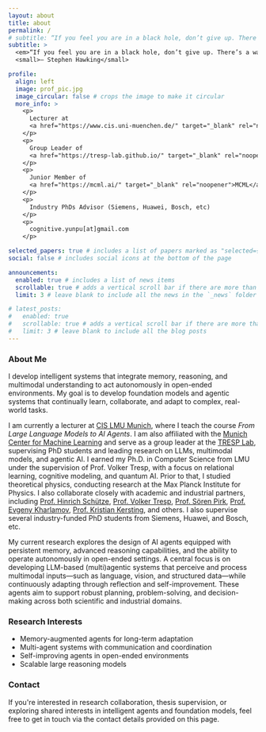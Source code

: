 ```yaml
---
layout: about
title: about
permalink: /
# subtitle: “If you feel you are in a black hole, don’t give up. There’s a way out.” — Stephen Hawking
subtitle: >
  <em>“If you feel you are in a black hole, don’t give up. There’s a way out.”</em><br>
  <small>— Stephen Hawking</small>

profile:
  align: left
  image: prof_pic.jpg
  image_circular: false # crops the image to make it circular
  more_info: >
    <p>
      Lecturer at 
      <a href="https://www.cis.uni-muenchen.de/" target="_blank" rel="noopener">CIS LMU</a>
    </p>
    <p>
      Group Leader of 
      <a href="https://tresp-lab.github.io/" target="_blank" rel="noopener">TRESP Lab</a>
    </p>
    <p>
      Junior Member of 
      <a href="https://mcml.ai/" target="_blank" rel="noopener">MCML</a>
    </p>
    <p>
      Industry PhDs Advisor (Siemens, Huawei, Bosch, etc)
    </p>
    <p>
      cognitive.yunpu[at]gmail.com
    </p>

selected_papers: true # includes a list of papers marked as "selected={true}"
social: false # includes social icons at the bottom of the page

announcements:
  enabled: true # includes a list of news items
  scrollable: true # adds a vertical scroll bar if there are more than 3 news items
  limit: 3 # leave blank to include all the news in the `_news` folder

# latest_posts:
#   enabled: true
#   scrollable: true # adds a vertical scroll bar if there are more than 3 new posts items
#   limit: 3 # leave blank to include all the blog posts
---
```


### About Me

I develop intelligent systems that integrate memory, reasoning, and multimodal understanding to act autonomously in open-ended environments. My goal is to develop foundation models and agentic systems that continually learn, collaborate, and adapt to complex, real-world tasks.

I am currently a lecturer at [CIS LMU Munich](https://www.cis.uni-muenchen.de/), where I teach the course *From Large Language Models to AI Agents*. I am also affiliated with the [Munich Center for Machine Learning](https://mcml.ai/) and serve as a group leader at the [TRESP Lab](https://tresp-lab.github.io/), supervising PhD students and leading research on LLMs, multimodal models, and agentic AI. I earned my Ph.D. in Computer Science from LMU under the supervision of Prof. Volker Tresp, with a focus on relational learning, cognitive modeling, and quantum AI. Prior to that, I studied theoretical physics, conducting research at the Max Planck Institute for Physics. I also collaborate closely with academic and industrial partners, including [Prof. Hinrich Schütze](https://scholar.google.com/citations?user=qIL9dWUAAAAJ&hl=en), [Prof. Volker Tresp](https://tresp-lab.github.io/), [Prof. Sören Pirk](https://www.vcai-lab.org/), [Prof. Evgeny Kharlamov](https://scholar.google.de/citations?user=-slpMF8AAAAJ&hl=en), [Prof. Kristian Kersting](https://ml-research.github.io/people/kkersting/), and others. I also supervise several industry-funded PhD students from Siemens, Huawei, and Bosch, etc.

My current research explores the design of AI agents equipped with persistent memory, advanced reasoning capabilities, and the ability to operate autonomously in open-ended settings. A central focus is on developing LLM-based (multi)agentic systems that perceive and process multimodal inputs—such as language, vision, and structured data—while continuously adapting through reflection and self-improvement. These agents aim to support robust planning, problem-solving, and decision-making across both scientific and industrial domains.

### Research Interests

- Memory-augmented agents for long-term adaptation  
- Multi-agent systems with communication and coordination  
- Self-improving agents in open-ended environments  
- Scalable large reasoning models 

### Contact

If you're interested in research collaboration, thesis supervision, or exploring shared interests in intelligent agents and foundation models, feel free to get in touch via the contact details provided on this page.


